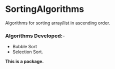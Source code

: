 # SortingAlgorithms
Algorithms for sorting array/list in ascending order.

### Algorithms Developed:-
* Bubble Sort
* Selection Sort.

__This is a package.__

